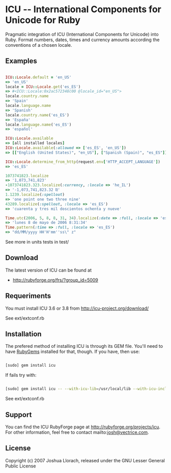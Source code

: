 # ICU -- International Components for Unicode for Ruby

Pragmatic integration of ICU (International Components for Unicode) into Ruby. Format numbers, dates, times and currency amounts according the conventions of a chosen locale.

## Examples

```ruby

ICU::Locale.default = 'en_US'
=> 'en_US'
locale = ICU::Locale.get('es_ES')
=> #<ICU::Locale:0x2ac572348c00 @locale_id="en_US">
locale.country.name
=> 'Spain'
locale.language.name
=> 'Spanish'
locale.country.name('es_ES')
=> 'España'
locale.language.name('es_ES')
=> 'español'

ICU::Locale.available
=> [all installed locales]
ICU::Locale.available(:allowed => ['es_ES', 'en_US'])
=> [["English (United States)", "en_US"], ["Spanish (Spain)", "es_ES"]]

ICU::Locale.determine_from_http(request.env['HTTP_ACCEPT_LANGUAGE'])
=> 'es_ES'

1073741823.localize
=> '1,073,741,823'
-1073741823.323.localize(:currency, :locale => 'he_IL')
=> '-1,073,741,823.32 ₪'
1.1239.localize(:spellout)
=> 'one point one two three nine'
43289.localize(:spellout, :locale => 'es_ES')
=> 'cuarenta y tres mil doscientos ochenta y nueve'

Time.utc(2006, 5, 8, 8, 31, 34).localize(:date => :full, :locale => 'es_ES')
=> 'lunes 8 de mayo de 2006 8:31:34'
Time.pattern(:time => :full, :locale => 'es_ES')
=> "dd/MM/yyyy HH'H'mm''ss\" z"

```

See more in units tests in test/


## Download

The latest version of ICU can be found at

* http://rubyforge.org/frs/?group_id=5009


## Requeriments

You must install ICU 3.6 or 3.8 from http://icu-project.org/download/

See ext/extconf.rb


## Installation

The prefered method of installing ICU is through its GEM file. You'll need to have
[RubyGems](http://rubygems.rubyforge.org/wiki/wiki.pl) installed for that, though. If you have,
then use:

```bash

[sudo] gem install icu
```

If fails try with:

```bash

[sudo] gem install icu -- --with-icu-lib=/usr/local/lib --with-icu-include=/usr/local/src/icu/source/i18n
```

See ext/extconf.rb


## Support

You can find the ICU RubyForge page at http://rubyforge.org/projects/icu.
For other information, feel free to contact mailto:josh@vectrice.com.


## License

Copyright (c) 2007 Joshua Llorach, released under the GNU Lesser General Public License
